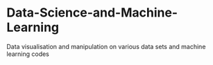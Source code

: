 # Data-Science-and-Machine-Learning
Data visualisation and manipulation on various data sets and machine learning codes 
